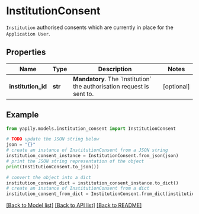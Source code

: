 # InstitutionConsent

`Institution` authorised consents which are currently in place for the `Application User`.

## Properties

Name | Type | Description | Notes
------------ | ------------- | ------------- | -------------
**institution_id** | **str** | __Mandatory__. The &#x60;Institution&#x60; the authorisation request is sent to. | [optional] 

## Example

```python
from yapily.models.institution_consent import InstitutionConsent

# TODO update the JSON string below
json = "{}"
# create an instance of InstitutionConsent from a JSON string
institution_consent_instance = InstitutionConsent.from_json(json)
# print the JSON string representation of the object
print(InstitutionConsent.to_json())

# convert the object into a dict
institution_consent_dict = institution_consent_instance.to_dict()
# create an instance of InstitutionConsent from a dict
institution_consent_from_dict = InstitutionConsent.from_dict(institution_consent_dict)
```
[[Back to Model list]](../README.md#documentation-for-models) [[Back to API list]](../README.md#documentation-for-api-endpoints) [[Back to README]](../README.md)



